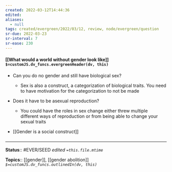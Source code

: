 ```yaml
---
created: 2022-03-12T14:44:36 
edited: 
aliases:
  - null
tags: created/evergreen/2022/03/12, review, node/evergreen/question
sr-due: 2022-03-23
sr-interval: 7
sr-ease: 230
---
```


#### [[What would a world without gender look like]] `$=customJS.dv_funcs.evergreenHeader(dv, this)`

- Can you do no gender and still have biological sex?
	- Sex is also a construct, a categorization of biological traits. You need to have motivation for the categorization to not be made
- Does it have to be asexual reproduction?
	- You could have the roles in sex change either threw multiple different ways of reproduction or from being able to change your sexual traits


- [[Gender is a social construct]]

### <hr class="footnote"/>

**Status**:: #EVER/SEED 
*edited `=this.file.mtime`*

**Topics**:: [[gender]], [[gender abolition]]
*`$=customJS.dv_funcs.outlinedIn(dv, this)`*
